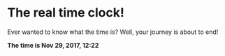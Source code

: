 # The real time clock!

Ever wanted to know what the time is? Well, your journey is about to end!

**The time is Nov 29, 2017, 12:22**